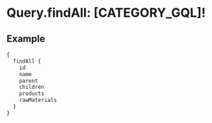 # Query.findAll: [CATEGORY_GQL]!
            
## Example
```graphql
{
  findAll {
    id
    name
    parent
    children
    products
    rawMaterials
  }
}

```